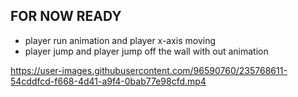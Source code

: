 ## FOR NOW READY
* player run animation and player x-axis moving 
* player jump and player jump off the wall with out animation



https://user-images.githubusercontent.com/96590760/235768611-54cddfcd-f668-4d41-a9f4-0bab77e98cfd.mp4

